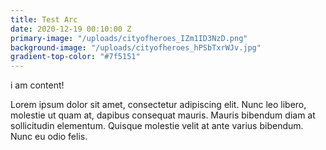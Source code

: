 ```yaml
---
title: Test Arc
date: 2020-12-19 00:10:00 Z
primary-image: "/uploads/cityofheroes_IZm1ID3NzD.png"
background-image: "/uploads/cityofheroes_hPSbTxrWJv.jpg"
gradient-top-color: "#7f5151"
---
```


i am content!

Lorem ipsum dolor sit amet, consectetur adipiscing elit. Nunc leo libero, molestie ut quam at, dapibus consequat mauris. Mauris bibendum diam at sollicitudin elementum. Quisque molestie velit at ante varius bibendum. Nunc eu odio felis. 